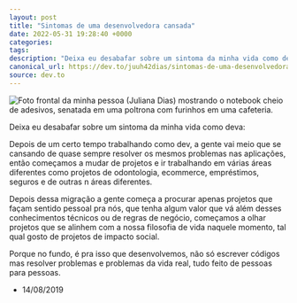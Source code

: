 ```yaml
---
layout: post
title: "Sintomas de uma desenvolvedora cansada"
date: 2022-05-31 19:28:40 +0000
categories: 
tags: 
description: "Deixa eu desabafar sobre um sintoma da minha vida como deva:  Depois de um certo tempo trabalhando..."
canonical_url: https://dev.to/juuh42dias/sintomas-de-uma-desenvolvedora-cansada-4l87
source: dev.to
---
```



![Foto frontal da minha pessoa (Juliana Dias) mostrando o notebook cheio de adesivos, senatada em uma poltrona com furinhos em uma cafeteria.](https://dev-to-uploads.s3.amazonaws.com/uploads/articles/2pb905y1eku6jny2b90u.jpeg)

Deixa eu desabafar sobre um sintoma da minha vida como deva:

Depois de um certo tempo trabalhando como dev, a gente vai meio que se cansando de quase sempre resolver os mesmos problemas nas aplicações, então começamos a mudar de projetos e ir trabalhando em várias áreas diferentes como projetos de odontologia, ecommerce, empréstimos, seguros e de outras n áreas diferentes.

Depois dessa migração a gente começa a procurar apenas projetos que façam sentido pessoal pra nós, que tenha algum valor que vá além desses conhecimentos técnicos ou de regras de negócio, começamos a olhar projetos que se alinhem com a nossa filosofia de vida naquele momento, tal qual gosto de projetos de impacto social.

Porque no fundo, é pra isso que desenvolvemos, não só escrever códigos mas resolver problemas e problemas da vida real, tudo feito de pessoas para pessoas.

- 14/08/2019
